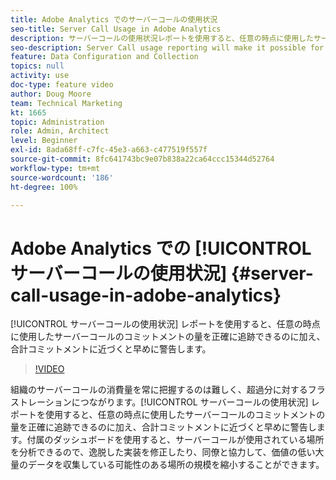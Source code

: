 ```yaml
---
title: Adobe Analytics でのサーバーコールの使用状況
seo-title: Server Call Usage in Adobe Analytics
description: サーバーコールの使用状況レポートを使用すると、任意の時点に使用したサーバーコールのコミットメントの量を正確に追跡できるのに加え、合計コミットメントに近づくと早めに警告します。
seo-description: Server Call usage reporting will make it possible for you to track exactly how much of your server call commitment you’ve used at any point in time, and will also proactively alert you when you are approaching your total commitment.
feature: Data Configuration and Collection
topics: null
activity: use
doc-type: feature video
author: Doug Moore
team: Technical Marketing
kt: 1665
topic: Administration
role: Admin, Architect
level: Beginner
exl-id: 8ada68ff-c7fc-45e3-a663-c477519f557f
source-git-commit: 8fc641743bc9e07b838a22ca64ccc15344d52764
workflow-type: tm+mt
source-wordcount: '186'
ht-degree: 100%

---
```


# Adobe Analytics での [!UICONTROL サーバーコールの使用状況] {#server-call-usage-in-adobe-analytics}

[!UICONTROL サーバーコールの使用状況] レポートを使用すると、任意の時点に使用したサーバーコールのコミットメントの量を正確に追跡できるのに加え、合計コミットメントに近づくと早めに警告します。

>[!VIDEO](https://video.tv.adobe.com/v/23137/?quality=12&learn=on)

組織のサーバーコールの消費量を常に把握するのは難しく、超過分に対するフラストレーションにつながります。[!UICONTROL サーバーコールの使用状況] レポートを使用すると、任意の時点に使用したサーバーコールのコミットメントの量を正確に追跡できるのに加え、合計コミットメントに近づくと早めに警告します。付属のダッシュボードを使用すると、サーバーコールが使用されている場所を分析できるので、逸脱した実装を修正したり、同僚と協力して、価値の低い大量のデータを収集している可能性のある場所の規模を縮小することができます。
